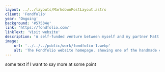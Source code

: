 ```yaml
---
layout: ../../layouts/MarkdownPostLayout.astro
client: 'Fondfolio'
year: 'Ongoing'
background: '#57534e'
link: 'https://fondfolio.com/'
linkText: 'Visit website'
description: 'A self-funded venture between myself and my partner Matt. I make each book by hand and manage all of the day to day operations.'
image:
    url: '../../../public/work/fondfolio-1.webp'
    alt: 'The Fondfolio website homepage, showing one of the handmade coptic-bound books on the right and some explainer text on the left.'
---
```

some text if I want to say more at some point